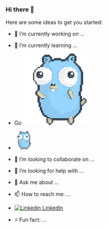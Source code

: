 ### Hi there 👋


Here are some ideas to get you started:

- 🔭 I’m currently working on ...
- 🌱 I’m currently learning ...
- Go ![](https://github.com/chiragwalia/chiragwalia/blob/main/dancing-gopher.gif)
- <img src="https://github.com/chiragwalia/chiragwalia/blob/main/dancing-gopher.gif" alt="Your GIF" width="50" style="max-width:50%"/>

- 👯 I’m looking to collaborate on ...
- 🤔 I’m looking for help with ...
- 💬 Ask me about ...
- 📫 How to reach me: ...
- [![Linkedin](https://i.stack.imgur.com/gVE0j.png) LinkedIn](https://www.linkedin.com/in/chiragwalia)
- ⚡ Fun fact: ...

